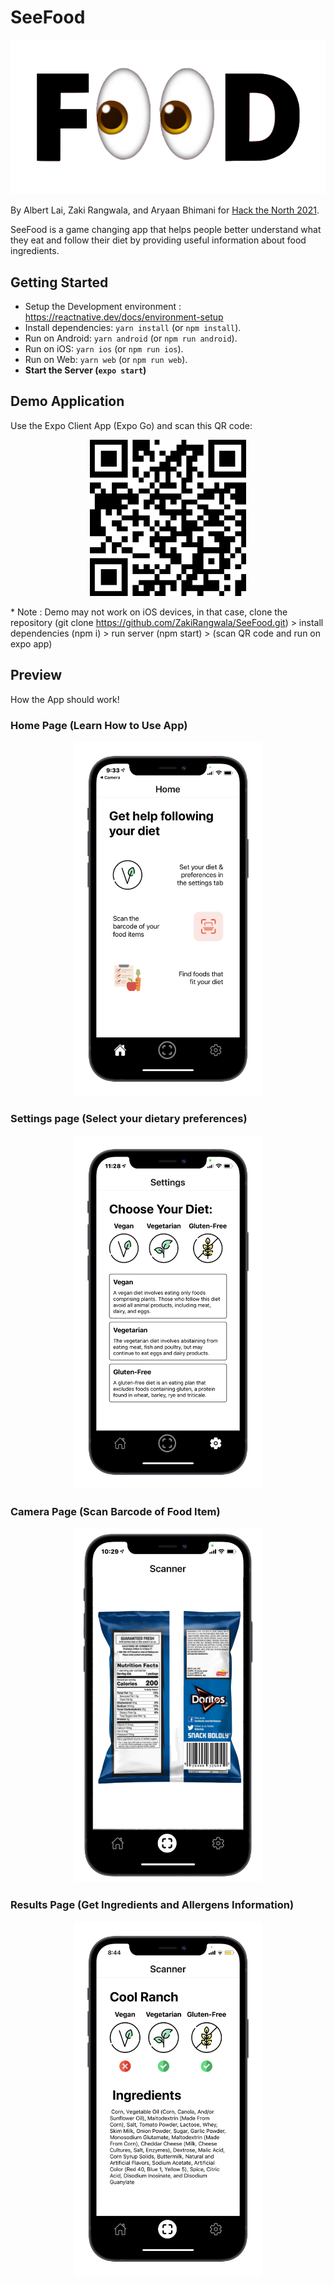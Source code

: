 # SeeFood

<p align="center">
  <img src="utils/logo.png" alt="Logo">
</p>

By Albert Lai, Zaki Rangwala, and Aryaan Bhimani for [Hack the North 2021](https://devpost.com/software/see-food-32bf6i).

SeeFood is a game changing app that helps people better understand what they eat and follow their diet by providing useful information about food ingredients.

## Getting Started

- Setup the Development environment : https://reactnative.dev/docs/environment-setup
- Install dependencies: `yarn install` (or `npm install`).
- Run on Android: `yarn android` (or `npm run android`).
- Run on iOS: `yarn ios` (or `npm run ios`).
- Run on Web: `yarn web` (or `npm run web`).
- **Start the Server (`expo start`)**

## Demo Application

Use the Expo Client App (Expo Go) and scan this QR code:

<p align="center">
  <img width="250" height="250" src="utils/qr_code.png" alt="Expo Demo Code" >
</p>

\* Note : Demo may not work on iOS devices, in that case, clone the repository (git clone https://github.com/ZakiRangwala/SeeFood.git) > install dependencies (npm i) > run server (npm start) > (scan QR code and run on expo app)

## Preview

How the App should work!

### Home Page (Learn How to Use App)

<p align="center">
<img width="300" height="567" src="utils/home_page.png" alt="Home Page" >
</p>

### Settings page (Select your dietary preferences)

<p align="center">
<img width="300" height="567" src="utils/settings_page.png" alt="Home Page" >
</p>

### Camera Page (Scan Barcode of Food Item)

<p align="center">
<img width="300" height="567" src="utils/scan_food.png" alt="Scan Page" >
</p>

### Results Page (Get Ingredients and Allergens Information)

<p align="center">
<img width="300" height="567" src="utils/result_page.png" alt="Result Page" >
</p>
